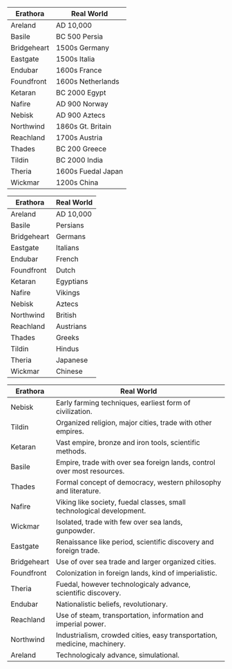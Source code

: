 Erathora | Real World 
---------|-----------
Areland | AD 10,000 
Basile | BC 500 Persia
Bridgeheart | 1500s Germany
Eastgate | 1500s Italia
Endubar | 1600s France 
Foundfront | 1600s Netherlands
Ketaran | BC 2000 Egypt 
Nafire | AD 900 Norway
Nebisk | AD 900 Aztecs
Northwind | 1860s Gt. Britain 
Reachland | 1700s Austria
Thades | BC 200 Greece
Tildin | BC 2000 India
Theria | 1600s Fuedal Japan 
Wickmar | 1200s China

Erathora | Real World 
---------|-----------
Areland | AD 10,000 
Basile | Persians
Bridgeheart | Germans
Eastgate | Italians
Endubar | French
Foundfront | Dutch
Ketaran | Egyptians
Nafire | Vikings
Nebisk | Aztecs
Northwind | British 
Reachland | Austrians
Thades | Greeks
Tildin | Hindus
Theria | Japanese
Wickmar | Chinese


Erathora | Real World 
---------|-----------
Nebisk | Early farming techniques, earliest form of civilization.
Tildin | Organized religion, major cities, trade with other empires.
Ketaran | Vast empire, bronze and iron tools, scientific methods.
Basile | Empire, trade with over sea foreign lands, control over most resources.
Thades | Formal concept of democracy, western philosophy and literature.
Nafire | Viking like society, fuedal classes, small technological development.
Wickmar | Isolated, trade with few over sea lands, gunpowder.
Eastgate | Renaissance like period, scientific discovery and foreign trade.
Bridgeheart | Use of over sea trade and larger organized cities.
Foundfront | Colonization in foreign lands, kind of imperialistic.
Theria | Fuedal, however technologicaly advance, scientific discovery.
Endubar | Nationalistic beliefs, revolutionary.
Reachland | Use of steam, transportation, information and imperial power.
Northwind | Industrialism, crowded cities, easy transportation, medicine, machinery.
Areland | Technologicaly advance, simulational.

